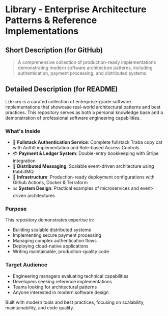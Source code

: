 # Library - Enterprise Architecture Patterns & Reference Implementations

## Short Description (for GitHub)
> A comprehensive collection of production-ready implementations demonstrating modern software architecture patterns, including authentication, payment processing, and distributed systems.

## Detailed Description (for README)
`Library` is a curated collection of enterprise-grade software implementations that showcase real-world architectural patterns and best practices. This repository serves as both a personal knowledge base and a demonstration of professional software engineering capabilities.

### What's Inside
- 🔐 **Fullstack Authentication Service**: Complete fullstack Traba copy cat with Auth0 implementation and Role-based Access Controls
- 💳 **Payment & Ledger System**: Double-entry bookkeeping with Stripe integration
- 📨 **Distributed Messaging**: Scalable event-driven architecture using RabbitMQ
- 🚀 **Infrastructure**: Production-ready deployment configurations with Github Actions, Docker & Terraform
- 📊 **System Design**: Practical examples of microservices and event-driven architectures

### Purpose
This repository demonstrates expertise in:
- Building scalable distributed systems
- Implementing secure payment processing
- Managing complex authentication flows
- Deploying cloud-native applications
- Writing maintainable, production-quality code

### Target Audience
- Engineering managers evaluating technical capabilities
- Developers seeking reference implementations
- Teams looking for architectural patterns
- Anyone interested in modern software design

Built with modern tools and best practices, focusing on scalability, maintainability, and code quality.
